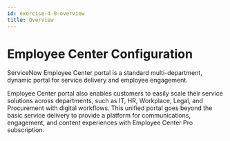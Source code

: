 ```yaml
---
id: exercise-4-0-overview
title: Overview
---
```


# Employee Center Configuration

ServiceNow Employee Center portal is a standard multi-department, dynamic portal for service delivery and employee engagement.

Employee Center portal also enables customers to easily scale their service solutions across departments, such as IT, HR, Workplace, Legal, and Procurement with digital workflows. This unified portal goes beyond the basic service delivery to provide a platform for communications, engagement, and content experiences with Employee Center Pro subscription.
